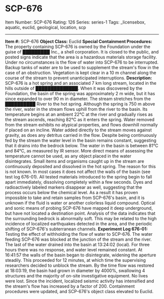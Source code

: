 # SCP-676
Item Number: SCP-676
Rating: 126
Series: series-1
Tags: _licensebox, aquatic, euclid, geological, location, scp

---

**Item #:** SCP-676
**Object Class:** Euclid
**Special Containment Procedures:** The property containing SCP-676 is owned by the Foundation under the guise of █████████ Inc., a shell corporation. It is closed to the public, and posted signs indicate that the area is a hazardous materials storage facility.
Under no circumstances is the flow of water into SCP-676 to be interrupted. Backup tanks of water are to be used to supplement the stream's flow in the case of an obstruction. Vegetation is kept clear in a 10 m channel along the course of the stream to prevent unanticipated interruptions.
**Description:** SCP-676 is a hot spring and an associated 7 km long stream, located in the hills outside of ██████████████. When it was discovered by the Foundation, the basin of the spring was approximately 2 m wide, but it has since expanded to over 90 m in diameter.
The stream stretches from the ██████████ River to the hot spring. Although the spring is 750 m above the river, water in the stream flows uphill from the river to the basin. Its temperature begins at an ambient 22°C at the river and gradually rises as the stream ascends, reaching 82°C as it enters the spring. Water removed from the stream exhibits no atypical properties, and flows downhill normally if placed on an incline. Water added directly to the stream moves against gravity, as does any detritus carried in the flow.
Despite being continuously fed by the stream the water level in the basin remains constant, suggesting that it drains into the bedrock below. The water in the basin is between 81°C and 84°C, as measured by IR sensor. More direct means of assessing the temperature cannot be used, as any object placed in the water disintegrates.
Small items and organisms caught up in the stream are continuously deposited and dissolved in the hot spring. The reason for this is not known. In most cases it does not affect the walls of the basin (see test log 676-01). All tested materials introduced to the spring begin to fall apart immediately, dissolving completely within a few seconds. Dyes and radioactively labeled markers disappear as well, suggesting that the process occurs below the chemical level. As a result it has proven impossible to take and retain samples from SCP-676's basin, and it is unknown if the fluid is water or another colorless liquid compound.
Optical and sonic means of probing SCP-676 have mapped it deep underground, but have not located a destination point. Analysis of the data indicates that the surrounding bedrock is abnormally soft. This may be related to the high incidence of localized earthquakes detected in the area, and the periodic shifting of SCP-676's subterranean channels.
**Experiment Log 676-01:** Testing the effect of withholding the flow of water to SCP-676.
The water feeding SCP-676 was blocked at the junction of the stream and the river. The last of the water drained into the basin at 13:24:02 (local). For three hours there was no response, and water level remained constant. At 16:41:57 the walls of the basin began to disintegrate, widening the aperture steadily. This proceeded for 12 minutes, at which time the supervising researchers decided to unblock the stream. By the time flow was restored at 18:03:19, the basin had grown in diameter by 4000%, swallowing 4 structures and the majority of on-site investigative equipment. No lives were lost.
Since the incident, localized seismic activity has intensified and the stream's flow has increased by a factor of 200. Containment procedures were updated, and SCP-676's object class elevated to Euclid.